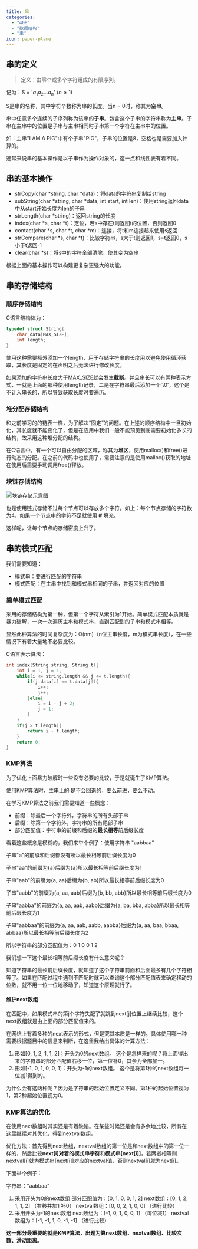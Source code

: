 ```yaml
---
title: 串
categories:
  - "408"
  - "数据结构"
  - "串"
icon: paper-plane
---
```

## 串的定义
> 定义：由零个或多个字符组成的有限序列。

记为：S = '$a_1a_2...a_n$'  ($n \geq 1$)  

S是串的名称，其中字符个数称为串的长度。当n = 0时，称其为**空串**。

串中任意多个连续的子序列称为该串的**子串**。包含这个子串的字符串称为**主串**。子串在主串中的位置是子串与主串相同时子串第一个字符在主串中的位置。

如：主串"I AM A PIG"中有个子串"PIG"，子串的位置是8，空格也是需要加入计算的。

通常来说串的基本操作是以子串作为操作对象的，这一点和线性表有着不同。
## 串的基本操作
- strCopy(char *string, char *data)：将data的字符串复制给string
- subString(char *string, char *data, int start, int len)：使用string返回data中从start开始长度为len的子串
- strLength(char *string)：返回string的长度
- index(char *s, char *t)：定位，若s中存在t则返回t的位置，否则返回0
- contact(char *s, char *t, char *m)：连接，将t和m连接起来使用s返回
- strCompare(char *s, char *t)：比较字符串，s大于t则返回1，s=t返回0，s小于t返回-1
- clear(char *s)：将s中的字符全部清除，使其变为空串

根据上面的基本操作可以构建更复杂更强大的功能。
## 串的存储结构
### 顺序存储结构
C语言结构体为：
```c
typedef struct String{
    char data[MAX_SIZE];
    int length;    
}
```
使用这种需要额外添加一个length，用于存储字符串的长度用以避免使用循环获取，其长度是固定的在声明之后无法进行修改长度。

如果添加的字符串长度大于MAX_SIZE就会发生**截断**。并且串长可以有两种表示方式，一就是上面的那种使用length记录，二是在字符串最后添加一个'\0'，这个是不计入串长的，所以导致获取长度时要遍历。
### 堆分配存储结构
和之前学习的的链表一样，为了解决“固定”的问题。在上述的顺序结构中一旦初始化，其长度就不能变化了，但是在应用中我们一般不能预见到底需要初始化多长的结构，故采用这种堆分配的结构。

在C语言中，有一个可以自由分配的区域，称其为**堆区**，使用malloc()和free()进行动态的分配。在之前的代码中也使用了，需要注意的是使用malloc()获取的地址在使用后需要手动调用free()释放。
### 块链存储结构
![块链存储示意图](https://camo.githubusercontent.com/f8aff397da09a4481fafc8b6a694254acee573318a5f7f7af52be7833c9a448e/68747470733a2f2f63646e2e6e6c61726b2e636f6d2f79757175652f302f323032352f706e672f34383037333733302f313734313537323136313939372d31336662666530652d356364322d346234622d626131352d3135623837306334336338652e706e67)

也是使用链式存储不过每个节点可以存放多个字符。如上：每个节点存储的字符数为4，如果一个节点中的字符不足就使用 **#** 填充。

这样呢，让每个节点的存储密度上升了。
## 串的模式匹配
我们需要知道：
- 模式串：要进行匹配的字符串
- 模式匹配：在主串中找到和模式串相同的子串，并返回对应的位置
### 简单模式匹配
采用的存储结构为第一种，但第一个字符从索引为1开始。简单模式匹配本质就是暴力破解，一次一次遍历主串和模式串，直到匹配到的子串和模式串相等。

显然此种算法的时间复杂度为：O(nm)（n位主串长度，m为模式串长度），在一些情况下有着大量地不必要比较。

C语言表示算法：
```c
int index(String string, String t){
    int i = 1, j = 1;
    while(i <= string.length && j <= t.length){
        if(j.data[i] == t.data[j]){
            i++;
            j++;
        }else{
            i = i - j + 2;
            j = 1;
        }
    }
    if(j > t.length){
        return i - t.length;
    }
    return 0;
}
```
### KMP算法
为了优化上面暴力破解时一些没有必要的比较，于是就诞生了KMP算法。

使用KMP算法时，主串上的i是不会回退的，要么前进，要么不动。

在学习KMP算法之前我们需要知道一些概念：

- 前缀：除最后一个字符外，字符串的所有头部子串
- 后缀：除第一个字符外，字符串的所有尾部子串
- 部分匹配值：字符串的前缀和后缀的**最长相等**前后缀长度

看着这些概念是模糊的，我们来举个例子：使用字符串 "aabbaa"

子串"a"的前缀和后缀都没有所以最长相等前后缀长度为0

子串"aa"的前缀为{a}后缀为{a}所以最长相等前后缀长度为1

子串"aab"的前缀为{a, aa}后缀为{b, ab}所以最长相等前后缀长度为0

子串"aabb"的前缀为{a, aa, aab}后缀为{b, bb, abb}所以最长相等前后缀长度为0

子串"aabba"的前缀为{a, aa, aab, aabb}后缀为{a, ba, bba, abba}所以最长相等前后缀长度为1

子串"aabbaa"的前缀为{a, aa, aab, aabb, aabba}后缀为{a, aa, baa, bbaa, abbaa}所以最长相等前后缀长度为2

所以字符串的部分匹配值为：0 1 0 0 1 2

我们想一下这个最长相等前后缀长度有什么意义呢？

知道字符串的最长前后缀长度，就知道了这个字符串前面和后面最多有几个字符相等了。如果在匹配过程中遇到不匹配时就可以查询这个部分匹配值表来确定移动的位数，就不用一位一位地移动了，知道这个原理就行了。
#### 维护next数组
在匹配中，如果模式串的第j个字符失配了就跳到next[j]位置上继续比较，这个next数组就是由上面的部分匹配值来的。

在网络上有着多种的next表示的形式，但是究其本质是一样的。具体使用哪一种需要根据题目中的信息来判断，在这里我给出具体的计算方法：
1. 形如[0, 1, 2, 1, 1, 2]；开头为0的next数组。
这个是怎样来的呢？将上面得出来的字符串的部分匹配值右移一位，第一位补0，其余为全部加一。
2. 形如[-1, 0, 1, 0, 0, 1]：开头为-1的next数组。
这个是将第1种的next数组每一位减1得到的。

为什么会有这两种呢？因为是字符串的起始位置定义不同。第1种的起始位置视为1，第2种起始位置视为0。
### KMP算法的优化
在使用next数组时其实还是有着缺陷。在某些时候还是会有多余地比较，所有在这里继续对其优化，得到nextval数组。

优化方法：首先得到next数组，nextval数组的第一位是和next数组中的第一位一样的，然后比较**next[i]对着的模式串字符**和**模式串[next[i]]**，若两者相等则nextval[i]就为模式串[next[i]]对应的nextval值，否则nextval[i]就为next[i]。

下面举个例子：

字符串："aabbaa"
1. 采用开头为0的next数组
部分匹配值为：[0, 1, 0, 0, 1, 2]
next数组：[0, 1, 2, 1, 1, 2]  （右移并加1 补0）
nextval数组：[0, 0, 2, 1, 0, 0]  （进行比较）
2. 采用开头为-1的next数组
next数组为：[-1, 0, 1, 0, 0, 1]  （每位减1）
nextval数组为：[-1, -1, 1, 0, -1, -1]  （进行比较）

**这一部分最重要的就是KMP算法，出题为算next数组、nextval数组、比较次数、滑动距离。**
